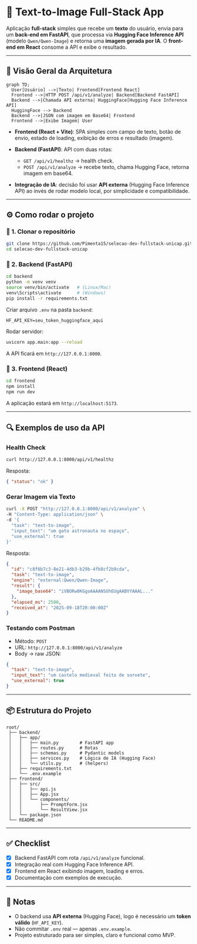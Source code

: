 ﻿# 🚀 Text-to-Image Full-Stack App

Aplicação **full-stack** simples que recebe um **texto** do usuário, envia para um **back-end em FastAPI**, que processa via **Hugging Face Inference API** (modelo `Qwen/Qwen-Image`) e retorna uma **imagem gerada por IA**. O **front-end em React** consome a API e exibe o resultado.

---

## 📌 Visão Geral da Arquitetura

```mermaid
graph TD;
  User[Usuário] -->|Texto| Frontend[Frontend React]
  Frontend -->|HTTP POST /api/v1/analyze| Backend[Backend FastAPI]
  Backend -->|Chamada API externa| HuggingFace[Hugging Face Inference API]
  HuggingFace --> Backend
  Backend -->|JSON com imagem em Base64| Frontend
  Frontend -->|Exibe Imagem| User
```

* **Frontend (React + Vite)**: SPA simples com campo de texto, botão de envio, estado de loading, exibição de erros e resultado (imagem).
* **Backend (FastAPI)**: API com duas rotas:

  * `GET /api/v1/healthz` → health check.
  * `POST /api/v1/analyze` → recebe texto, chama Hugging Face, retorna imagem em base64.
* **Integração de IA**: decisão foi usar **API externa** (Hugging Face Inference API) ao invés de rodar modelo local, por simplicidade e compatibilidade.

---

## ⚙️ Como rodar o projeto

### 🔹 1. Clonar o repositório

```bash
git clone https://github.com/Pimenta15/selecao-dev-fullstack-unicap.git
cd selecao-dev-fullstack-unicap
```

### 🔹 2. Backend (FastAPI)

```bash
cd backend
python -m venv venv
source venv/bin/activate   # (Linux/Mac)
venv\Scripts\activate      # (Windows)
pip install -r requirements.txt
```

Criar arquivo `.env` na pasta `backend`:

```env
HF_API_KEY=seu_token_huggingface_aqui
```

Rodar servidor:

```bash
uvicorn app.main:app --reload
```

A API ficará em `http://127.0.0.1:8000`.

### 🔹 3. Frontend (React)

```bash
cd frontend
npm install
npm run dev
```

A aplicação estará em `http://localhost:5173`.

---

## 🔍 Exemplos de uso da API

### Health Check

```bash
curl http://127.0.0.1:8000/api/v1/healthz
```

Resposta:

```json
{ "status": "ok" }
```

### Gerar Imagem via Texto

```bash
curl -X POST "http://127.0.0.1:8000/api/v1/analyze" \
-H "Content-Type: application/json" \
-d '{
  "task": "text-to-image",
  "input_text": "um gato astronauta no espaço",
  "use_external": true
}'
```

Resposta:

```json
{
  "id": "c8f6b7c3-8e21-4db3-b29b-4fb8cf2b9cda",
  "task": "text-to-image",
  "engine": "external:Qwen/Qwen-Image",
  "result": {
    "image_base64": "iVBORw0KGgoAAAANSUhEUgAABVYAAAL..."
  },
  "elapsed_ms": 2500,
  "received_at": "2025-09-18T20:00:00Z"
}
```

### Testando com Postman

* Método: `POST`
* URL: `http://127.0.0.1:8000/api/v1/analyze`
* Body → raw JSON:

```json
{
  "task": "text-to-image",
  "input_text": "um castelo medieval feito de sorvete",
  "use_external": true
}
```

---

## 📦 Estrutura do Projeto

```
root/
 ├── backend/
 │   ├── app/
 │   │   ├── main.py        # FastAPI app
 │   │   ├── routes.py      # Rotas
 │   │   ├── schemas.py     # Pydantic models
 │   │   ├── services.py    # Lógica de IA (Hugging Face)
 │   │   └── utils.py       # (helpers)
 │   ├── requirements.txt
 │   └── .env.example
 ├── frontend/
 │   ├── src/
 │   │   ├── api.js
 │   │   ├── App.jsx
 │   │   └── components/
 │   │       ├── PromptForm.jsx
 │   │       └── ResultView.jsx
 │   └── package.json
 └── README.md
```

---

## ✅ Checklist

* [x] Backend FastAPI com rota `/api/v1/analyze` funcional.
* [x] Integração real com Hugging Face Inference API.
* [x] Frontend em React exibindo imagem, loading e erros.
* [x] Documentação com exemplos de execução.

---

## 📝 Notas

* O backend usa **API externa** (Hugging Face), logo é necessário um **token válido** (`HF_API_KEY`).
* Não commitar `.env` real — apenas `.env.example`.
* Projeto estruturado para ser simples, claro e funcional como MVP.

